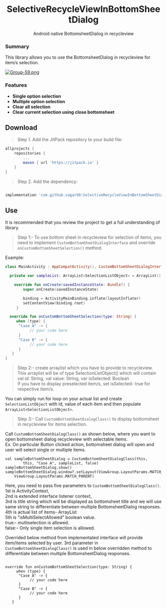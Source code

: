
<h1 align="center">SelectiveRecycleViewInBottomSheetDialog</h1>
<p align="center">Android native BottomsheetDialog in recycleview</p>
  
### Summary  

This library allows you to use the BottomsheetDialog in recycleview for item/s selection.

[![Group-59.png](https://i.postimg.cc/QCYCsM4S/Group-59.png)](https://postimg.cc/YLgMztwm)

### Features
- **Single option selection**
- **Multiple option selection**
- **Clear all selection**
- **Clear current selection using close bottomsheet**

## Download  
  
> Step 1. Add the JitPack repository to your build file:
   
```gradle 
allprojects {
	repositories {
		...
		maven { url 'https://jitpack.io' }
	}
}
```
	
> Step 2. Add the dependency:

```gradle

implementation 'com.github.sagar98:SelectiveRecycleViewInBottomSheetDialog:Tag'

```  
  
  
## Use  

It is recommended that you review the project to get a full understanding of library. 
> Step 1:-
To use bottom sheet in recycleview for selection of items, you need to implement ```CustomBottomSheetDialogInterface```
and override ```onCustomBottomSheetSelection()``` method.

Example:

```kotlin
class MainActivity : AppCompatActivity(), CustomBottomSheetDialogInterface {

  private var sampleList: ArrayList<SelectionListObject> = ArrayList()

    override fun onCreate(savedInstanceState: Bundle?) {
        super.onCreate(savedInstanceState)

        binding = ActivityMainBinding.inflate(layoutInflater)
        setContentView(binding.root)
     }

  override fun onCustomBottomSheetSelection(type: String) {
     when (type) {
      "Case A" -> {
           // your code here
      }
      "Case B" -> {
           // your code here
      }
   }
}
```

> Step 2:-
create arraylist which you have to provide to recycleview.
This arraylist will be of type SelectionListObject() which will contain<br>
val id: String, val value: String, var isSelected: Boolean<br>
If you have to display preselected item/s, set isSelected- true for respective item/s.

You can simply run for loop on your actual list and create ```SelectionListObject``` with id, value of each item and
then populate ```ArrayList<SelectionListObject>```.

>Step 3:-
Call ```CustomBottomSheetDialogClass()``` to display bottomsheet in recycleview for items selection.
 
Call ```CustomBottomSheetDialogClass()``` as shown below, where you want to open bottomsheet dialog recycleview with selectable items.<br>
Ex. On particular Button clicked action, bottomsheet dialog will open and user will select single or multiple items.

    val sampleBottomSheetDialog = CustomBottomSheetDialogClass(this,
            this, "Case A", sampleList, false)
    sampleBottomSheetDialog.show()
    sampleBottomSheetDialog.window?.setLayout(ViewGroup.LayoutParams.MATCH_PARENT,
        ViewGroup.LayoutParams.MATCH_PARENT)

Here, you need to pass five parameters to ```CustomBottomSheetDialogClass()```.
<br> 1st is ActivityContext,<br>
2nd is extended interface listener context,<br>
3rd is title string which will be displayed as bottomsheet title and we will use same string to differentiate between multiple BottomsheetDialog
 responses.<br>
4th is actual list of items- ArrayList<SelectionListObject><br>
5th is "isMultiSelectAllowed" boolean value.<br>
 true:- multiselection is allowed.<br>
 false:- Only single item selection is allowed.<br>
 
 Overrided below method from implementated interface will provide item/items selected by user.
3rd parameter in ```CustomBottomSheetDialogClass()``` is used in below overridden method to differentiate between multiple BottomsheetDialog
responses.
```

override fun onCustomBottomSheetSelection(type: String) {
     when (type) {
      "Case A" -> {
           // your code here
      }
      "Case B" -> {
           // your code here
      }
   }

```
